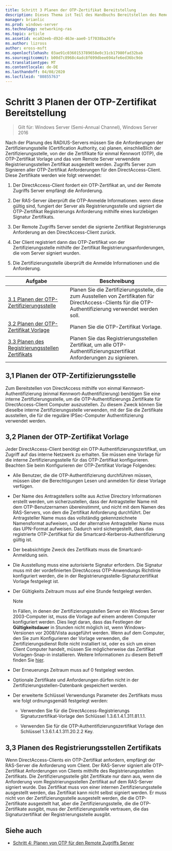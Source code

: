 ```yaml
---
title: Schritt 3 Planen der OTP-Zertifikat Bereitstellung
description: Dieses Thema ist Teil des Handbuchs Bereitstellen des Remote Zugriffs mit OTP-Authentifizierung in Windows Server 2016.
manager: brianlic
ms.prod: windows-server
ms.technology: networking-ras
ms.topic: article
ms.assetid: eca02eeb-d92d-463e-aae0-1f7038ba26fe
ms.author: lizross
author: eross-msft
ms.openlocfilehash: 03ae91c0360153789658e0c31cb17980fad32bab
ms.sourcegitcommit: b00d7c8968c4adc8f699dbee694afe6ed36bc9de
ms.translationtype: MT
ms.contentlocale: de-DE
ms.lasthandoff: 04/08/2020
ms.locfileid: "80855763"
---
```

# <a name="step-3-plan-otp-certificate-deployment"></a>Schritt 3 Planen der OTP-Zertifikat Bereitstellung

>Gilt für: Windows Server (Semi-Annual Channel), Windows Server 2016

Nach der Planung des RADIUS-Servers müssen Sie die Anforderungen der Zertifizierungsstelle (Certification Authority, ca) planen, einschließlich der Zertifizierungsstelle, von der die Zertifikate für einmal Kennwort (OTP), die OTP-Zertifikat Vorlage und das vom Remote Server verwendete Registrierungsstellen Zertifikat ausgestellt werden. Zugriffs Server zum Signieren aller OTP-Zertifikat Anforderungen für den DirectAccess-Client. Diese Zertifikate werden wie folgt verwendet:  
  
1.  Der DirectAccess-Client fordert ein OTP-Zertifikat an, und der Remote Zugriffs Server empfängt die Anforderung.  
  
2.  Der RAS-Server überprüft die OTP-Anmelde Informationen. wenn diese gültig sind, fungiert der Server als Registrierungsstelle und signiert die OTP-Zertifikat Registrierungs Anforderung mithilfe eines kurzlebigen Signatur Zertifikats.  
  
3.  Der Remote Zugriffs Server sendet die signierte Zertifikat Registrierungs Anforderung an den DirectAccess-Client zurück.  
  
4.  Der Client registriert dann das OTP-Zertifikat von der Zertifizierungsstelle mithilfe der Zertifikat Registrierungsanforderungen, die vom Server signiert wurden.  
  
5.  Die Zertifizierungsstelle überprüft die Anmelde Informationen und die Anforderung.  
  
|Aufgabe|Beschreibung|  
|----|--------|  
|[3,1 Planen der OTP-Zertifizierungsstelle](#bkmk_3_1_CA)|Planen Sie die Zertifizierungsstelle, die zum Ausstellen von Zertifikaten für DirectAccess-Clients für die OTP-Authentifizierung verwendet werden soll.|  
|[3,2 Planen der OTP-Zertifikat Vorlage](#bkmk_3_2_OTP_Cert)|Planen Sie die OTP-Zertifikat Vorlage.|
|[3,3 Planen des Registrierungsstellen Zertifikats](#bkmk_33RACert)|Planen Sie das Registrierungsstellen Zertifikat, um alle OTP-Authentifizierungszertifikat Anforderungen zu signieren.|

## <a name="31-plan-the-otp-ca"></a><a name="bkmk_3_1_CA"></a>3,1 Planen der OTP-Zertifizierungsstelle  
Zum Bereitstellen von DirectAccess mithilfe von einmal Kennwort-Authentifizierung (einmal Kennwort-Authentifizierung) benötigen Sie eine interne Zertifizierungsstelle, um die OTP-Authentifizierungs Zertifikate für DirectAccess-Client Computer auszustellen. Zu diesem Zweck können Sie dieselbe interne Zertifizierungsstelle verwenden, mit der Sie die Zertifikate ausstellen, die für die reguläre IPSec-Computer Authentifizierung verwendet werden.  
  
## <a name="32-plan-the-otp-certificate-template"></a><a name="bkmk_3_2_OTP_Cert"></a>3,2 Planen der OTP-Zertifikat Vorlage  
Jeder DirectAccess-Client benötigt ein OTP-Authentifizierungszertifikat, um Zugriff auf das interne Netzwerk zu erhalten. Sie müssen eine Vorlage für die interne Zertifizierungsstelle für das OTP-Zertifikat konfigurieren. Beachten Sie beim Konfigurieren der OTP-Zertifikat Vorlage Folgendes:  
  
-   Alle Benutzer, die die OTP-Authentifizierung durchführen müssen, müssen über die Berechtigungen Lesen und anmelden für diese Vorlage verfügen.  
  
-   Der Name des Antragstellers sollte aus Active Directory Informationen erstellt werden, um sicherzustellen, dass der Antragsteller Name mit dem OTP-Benutzernamen übereinstimmt, und nicht mit dem Namen des RAS-Servers, von dem die Zertifikat Anforderung durchführt. Der Antragsteller Name muss das vollständig gekennzeichnete Namensformat aufweisen, und der alternative Antragsteller Name muss das UPN-Format aufweisen. Dadurch wird sichergestellt, dass das registrierte OTP-Zertifikat für die Smartcard-Kerberos-Authentifizierung gültig ist.  
  
-   Der beabsichtigte Zweck des Zertifikats muss die Smartcard-Anmeldung sein.  
  
-   Die Ausstellung muss eine autorisierte Signatur erfordern. Die Signatur muss mit der vordefinierten DirectAccess OTP-Anwendungs Richtlinie konfiguriert werden, die in der Registrierungsstelle-Signaturzertifikat Vorlage festgelegt ist.  
  
-   Der Gültigkeits Zeitraum muss auf eine Stunde festgelegt werden.  
  
    > [!NOTE]  
    > In Fällen, in denen der Zertifizierungsstellen Server ein Windows Server 2003-Computer ist, muss die Vorlage auf einem anderen Computer konfiguriert werden. Dies liegt daran, dass das Festlegen der **Gültigkeitsdauer** in Stunden nicht möglich ist, wenn Windows-Versionen vor 2008/Vista ausgeführt werden. Wenn auf dem Computer, den Sie zum Konfigurieren der Vorlage verwenden, die Zertifizierungsdienst Rolle nicht installiert ist, oder es sich um einen Client Computer handelt, müssen Sie möglicherweise das Zertifikat Vorlagen-Snap-in installieren. Weitere Informationen zu diesem Betreff finden Sie [hier](https://technet.microsoft.com/library/cc732445.aspx).  
  
-   Der Erneuerungs Zeitraum muss auf 0 festgelegt werden.  
  
-   Optionale Zertifikate und Anforderungen dürfen nicht in der Zertifizierungsstellen-Datenbank gespeichert werden.  
  
-   Der erweiterte Schlüssel Verwendungs Parameter des Zertifikats muss wie folgt ordnungsgemäß festgelegt werden:  
  
    -   Verwenden Sie für die DirectAccess-Registrierungs Signaturzertifikat-Vorlage den Schlüssel 1.3.6.1.4.1.311.81.1.1.  
  
    -   Verwenden Sie für die OTP-Authentifizierungszertifikat Vorlage den Schlüssel 1.3.6.1.4.1.311.20.2.2 Key.  
  
## <a name="33-plan-the-registration-authority-certificate"></a><a name="bkmk_33RACert"></a>3,3 Planen des Registrierungsstellen Zertifikats  
Wenn DirectAccess-Clients ein OTP-Zertifikat anfordern, empfängt der RAS-Server die Anforderung vom Client. Der RAS-Server signiert alle OTP-Zertifikat Anforderungen von Clients mithilfe des Registrierungsstellen Zertifikats. Die Zertifizierungsstelle gibt Zertifikate nur dann aus, wenn die Anforderung vom Registrierungsstellen Zertifikat auf dem RAS-Server signiert wurde. Das Zertifikat muss von einer internen Zertifizierungsstelle ausgestellt werden, das Zertifikat kann nicht selbst signiert werden. Er muss nicht von der Zertifizierungsstelle ausgestellt werden, die die OTP-Zertifikate ausgestellt hat, aber die Zertifizierungsstelle, die die OTP-Zertifikate ausgibt, muss der Zertifizierungsstelle vertrauen, die das Signaturzertifikat der Registrierungsstelle ausgibt.  
  
## <a name="see-also"></a><a name="BKMK_Links"></a>Siehe auch  
  
-   [Schritt 4: Planen von OTP für den Remote Zugriffs Server](Step-4-Plan-for-OTP-on-the-Remote-Access-Server.md)  
  


